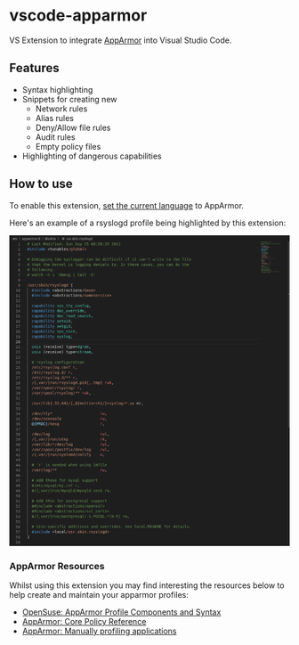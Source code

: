 # vscode-apparmor

VS Extension to integrate [AppArmor](https://gitlab.com/apparmor/apparmor/wikis/home) into Visual Studio Code. 

## Features

- Syntax highlighting
- Snippets for creating new
    - Network rules
    - Alias rules
    - Deny/Allow file rules
    - Audit rules
    - Empty policy files
- Highlighting of dangerous capabilities



## How to use

To enable this extension, [set the current language](https://code.visualstudio.com/docs/languages/overview#_changing-the-language-for-the-selected-file) to AppArmor. 

Here's an example of a rsyslogd profile being highlighted by this extension:

![](images/rsyslogd-profile.png)



### AppArmor Resources 

Whilst using this extension you may find interesting the resources below to help create and maintain your apparmor profiles:

* [OpenSuse: AppArmor Profile Components and Syntax](https://doc.opensuse.org/documentation/leap/security/html/book.security/cha.apparmor.profiles.html)
* [AppArmor: Core Policy Reference](https://gitlab.com/apparmor/apparmor/wikis/AppArmor_Core_Policy_Reference)
* [AppArmor: Manually profiling applications](https://gitlab.com/apparmor/apparmor/wikis/Profiling_by_hand)